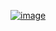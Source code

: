 [![image](https://github.com/Pritanshu69/Simple-e-mail-sender-/assets/116452282/e86a934d-0c01-4547-a62c-da84e0842f29)](https://www.google.com/url?sa=i&url=https%3A%2F%2Femail.uplers.com%2Fblog%2Fhow-to-add-animated-gifs-to-email-signatures%2F&psig=AOvVaw0NPN1aw7c_NypNpEWI6smM&ust=1717256454343000&source=images&cd=vfe&opi=89978449&ved=0CBEQjRxqFwoTCPCtxfucuIYDFQAAAAAdAAAAABAE)
